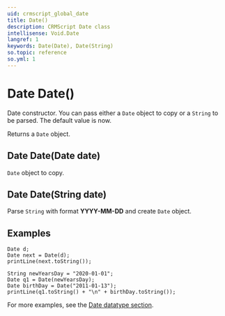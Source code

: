 ```yaml
---
uid: crmscript_global_date
title: Date()
description: CRMScript Date class
intellisense: Void.Date
langref: 1
keywords: Date(Date), Date(String)
so.topic: reference
so.yml: 1
---
```


# Date Date()

Date constructor. You can pass either a `Date` object to copy or a `String` to be parsed. The default value is now.

Returns a `Date` object.

## Date Date(Date date)

`Date` object to copy.

## Date Date(String date)

Parse `String` with format **YYYY-MM-DD** and create `Date` object.

## Examples

```crmscript!
Date d;
Date next = Date(d);
printLine(next.toString());
```

```crmscript!
String newYearsDay = "2020-01-01";
Date q1 = Date(newYearsDay);
Date birthDay = Date("2011-01-13");
printLine(q1.toString() + "\n" + birthDay.toString());
```

For more examples, see the [Date datatype section][1].

<!-- Referenced links -->
[1]: ../../datatypes/date-type.md
